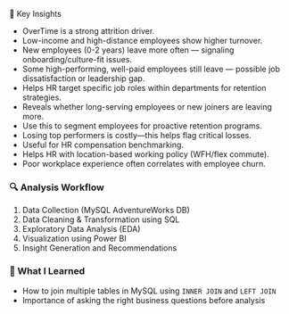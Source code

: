 📌 Key Insights

- OverTime is a strong attrition driver.
- Low-income and high-distance employees show higher turnover.
- New employees (0-2 years) leave more often — signaling onboarding/culture-fit issues.
- Some high-performing, well-paid employees still leave — possible job dissatisfaction or leadership gap.
- Helps HR target specific job roles within departments for retention strategies.
- Reveals whether long-serving employees or new joiners are leaving more.
- Use this to segment employees for proactive retention programs.
- Losing top performers is costly—this helps flag critical losses.
- Useful for HR compensation benchmarking.
- Helps HR with location-based working policy (WFH/flex commute).
- Poor workplace experience often correlates with employee churn.

### 🔍 Analysis Workflow
1. Data Collection (MySQL AdventureWorks DB)
2. Data Cleaning & Transformation using SQL
3. Exploratory Data Analysis (EDA)
4. Visualization using Power BI
5. Insight Generation and Recommendations

### 🎯 What I Learned
- How to join multiple tables in MySQL using `INNER JOIN` and `LEFT JOIN`
- Importance of asking the right business questions before analysis
